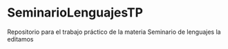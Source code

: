 # SeminarioLenguajesTP
Repositorio para el trabajo práctico de la materia Seminario de lenguajes
la editamos
